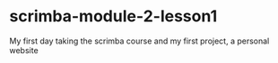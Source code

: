 # scrimba-module-2-lesson1

My first day taking the scrimba course and my first project, a personal website
